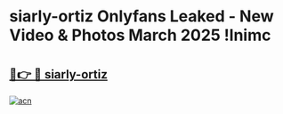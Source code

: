 # siarly-ortiz Onlyfans Leaked - New Video & Photos March 2025 !lnimc

# <h2><a href="https://i7tou8.iuczelnia.edu.pl?title=siarly-ortiz&ref=lnimc">🔗👉 🔴 siarly-ortiz</a></h2>

[![acn](https://github.com/user-attachments/assets/0f9c940e-d8b0-45ae-aac7-cd30a18b3e1c)](https://i7tou8.iuczelnia.edu.pl?title=siarly-ortiz&ref=lnimc)


